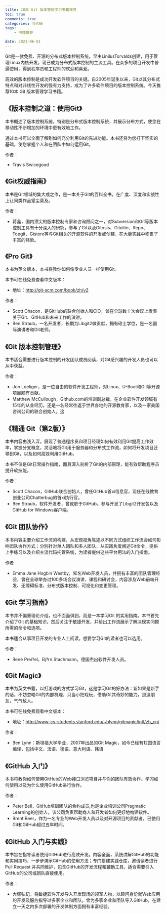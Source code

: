 ```yaml
---
title: 10本 Git 版本管理学习书籍推荐
toc: true
comments: true
categories: 与代码
tags: 
	- 书籍推荐

date: 2021-06-01
---
```


Git是一款免费、开源的分布式版本控制系统，早由LinilusTorvalds创建，用于管理Linux内核开发，现已成为分布式版本控制的主流工具。在众多的项目开发中普遍使用，得到程序员和工程师的欢迎和喜爱。

高效的版本控制是成功开发软件项目的关键。自2005年诞生以来，Git以其分布式特点和对非线性开发的强有力支持，成为了许多软件项目的版本控制系统。今天推荐10本 Git 版本管理学习书籍。

## 《版本控制之道：使用Git》

本书概述了版本控制系统，特别是分布式版本控制系统，并展示分布方式，使您在移动性不断增加的环境中更有效地工作。

通过本书可以全面了解到如何充分利用Git的先进功能。本书还将为您打下坚实的基础，使您掌握个人和在团队中如何运用Git。

作者：

- Travis Swicegood

## 《Git权威指南》

本书是Git领域的集大成之作，是一本关于Git的百科全书，在广度、深度和实战性上让同类作品望尘莫及。

作者：

- 蒋鑫，国内顶尖的版本控制专家和咨询顾问之一，对Subversion和Git等版本控制工具有十分深入的研究，参与了Git以及Gitosis、Gitolite、Repo、Topgit、Gistore等与Git相关的开源软件的开发或创建，在大量实践中积累了丰富的经验。


## 《Pro Git》

本书为英文版本，本书将教你如何像专业人员一样使用Git。

本书可在线免费查看中文版本：

- 地址：http://git-scm.com/book/zh/v2

作者：

- Scott Chacon，是GitHub的联合创始人和CIO，曾在全球数十次会议上发表关于Git、GitHub和未来工作的演讲。
- Ben Straub，一名开发者，长期为Libgit2做贡献，拥有硕士学位，是一名国际演讲者和Git老师。

## 《Git 版本控制管理》

本书适合需要进行版本控制的开发团队成员阅读，对Git感兴趣的开发人员也可以从中获益。

作者：

- Jon Loeliger，是一位自由的软件开发工程师，对Linux、U-Boot和Git等开源项目颇有贡献。
- Matthew McCullough，Github.com的培训副总裁，在企业软件开发领域有15年的从业经历，还是一名经常往返于世界各地的开源教育家，以及一家美国咨询公司的联合创始人。这


## 《精通 Git（第2版）》

本书内容由浅入深，展现了普通程序员和项目经理如何有效利用Git提高工作效率，掌握分支概念，灵活地将Git用于服务器和分布式工作流，如何将开发项目迁移到Git，以及如何高效利用GitHub。

本书不仅是Git日常操作指南，而且深入剖析了Git的内部原理，能有效帮助程序员提升软技能。

作者：

- Scott Chacon，GitHub联合创始人，曾任GitHub首xi信息官，现任在线教育创业公司Chatterbug的首xi执行官。
- Ben Straub，软件开发者，曾就职于GitHub，参与开发了Libgit2开发包以及GitHub for Windows客户端。

## 《Git 团队协作》

本书内容主要介绍工作流的构建，从宏观视角陈述以不同方式组织工作流会如何影响团队协作方式；分别针对单人团队和多人团队，从实践角度阐述Git命令，提供上手练习以及介绍主流代码托管系统，为读者提供这些平台用法的入门指南。

作者

- Emma Jane Hogbin Westby，知名Web开发人员，并拥有丰富的团队管理经验，曾在全球举办过100多场会议演讲、课程和研讨会，内容涉及Web前端开发、无障碍标准、分布式版本控制、可视化和变更管理。


## 《Git 学习指南》

本书并不偏重理论介绍，也不面面俱到，而是一本学习Git 的实用指南。本书首先介绍了Git 的基础知识，然后关注于敏捷开发，并给出工作流展示了解决现实问题所需的命令和选项。

本书适合从事项目开发的专业人士阅读，想要学习Git的读者也可以选用。

作者：

- René Prei?el，Bj?rn Stachmann，德国杰出软件开发人员。

## 《Git Magic》

本书为英文书籍，以打游戏的方式学习Git，这是学习Git的好办法：新如果是新手的话，不妨忽略Git的内部机理，只当小把戏玩，借助Git其奇妙的能力，逗逗朋友，气气敌人。

本书可在线免费观看中文版本：

- 地址：http://www-cs-students.stanford.edu/~blynn/gitmagic/intl/zh_cn/

作者：

- Ben Lynn：斯坦福大学毕业，2007年出品的Git Magic，如今已经有12国语言编译，包括中文、法语、德语、意大利语、韩语

## 《GitHub 入门》

本书将教你如何使用GitHub的Web接口浏览项目并与你的团队有效协作。学习如何使用以及为什么使用GitHub进行协作。

作者：

- Peter Bell，GitHub培训团队的合约成员,也是企业培训公司Pragmatic Learning的创始人，该公司负责帮助商人和开发者如何更好地构建软件。
- Brent Beer，作为一名专业的Web开发人员以及对开源项目的贡献者，已使用Git和GitHub超过五年时间。


## 《GitHub 入门与实践》

本书旨在指导读者使用GitHub进行高效开发。内容全面，系统讲解GitHub的功能和实用技巧，一步步演示GitHub的使用方法；专门搭建实践仓库，邀请读者进行Pull Request 并共同维护，包含GitHub的开发流程和辅助工具，适合需要引入GitHub的公司或团队直接使用。

作者：

- 大塚弘记，将敏捷软件开发导入开发现场的领军人物，以顾问身份就Web应用的开发及服务指导过多家企业和团队。曾为多家企业和团队导入GitHub，在建立一天之内多次部署的开发体制方面拥有丰富经验。



